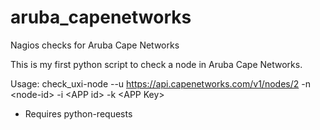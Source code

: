 # aruba_capenetworks
Nagios checks for Aruba Cape Networks

This is my first python script to check a node in Aruba Cape Networks.

Usage:
  check_uxi-node --u https://api.capenetworks.com/v1/nodes/2 -n \<node-id\> -i \<APP id\> -k \<APP Key\>

* Requires python-requests

